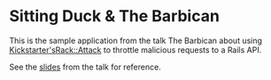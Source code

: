 # Sitting Duck & The Barbican

This is the sample application from the talk The Barbican about using 
[Kickstarter's](https://github.com/kickstarter/)[Rack::Attack](https://github.com/kickstarter/rack-attack) 
to throttle malicious requests to a Rails API.

See the [slides](talk/slides.pdf) from the talk for reference.